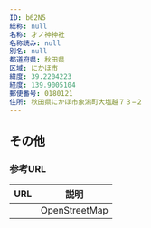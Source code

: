 ```yaml
---
ID: b62N5
総称: null
名称: 才ノ神神社
名称読み: null
別名: null
都道府県: 秋田県
区域: にかほ市
緯度: 39.2204223
経度: 139.9005104
郵便番号: 0180121
住所: 秋田県にかほ市象潟町大塩越７３−２
---
```


## その他

### 参考URL

| URL | 説明          |
| --- | ------------- |
|     | OpenStreetMap |
